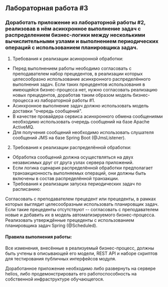## Лабораторная работа #3

### Доработать приложение из лабораторной работы #2, реализовав в нём асинхронное выполнение задач с распределением бизнес-логики между несколькими вычислительными узлами и выполнением периодических операций с использованием планировщика задач.

1. Требования к реализации асинхронной обработки:

- Перед выполнением работы неободимо согласовать с преподавателем набор прецедентов, в реализации которых целесообразно использование асинхронного распределённого выполнения задач. Если таких прецедентов использования в имеющейся бизнес-процесса нет, нужно согласовать реализацию новых прецедентов, доработав таким образом модель бизнес-процесса из лабораторной работы #1.
- Асинхронное выполнение задач должно использовать модель доставки "очередь сообщений".
- В качестве провайдера сервиса асинхронного обмена сообщениями необходимо использовать очередь сообщений на базе Apache ActiveMQ.
- Для получения сообщений необходимо использовать слушателя сообщений JMS на базе Spring Boot (@JmsListener).

2. Требования к реализации распределённой обработки:

- Обработка сообщений должна осуществляться на двух независимых друг от друга узлах сервера приложений.
- Если логика сценария распределённой обработки предполагает транзакционность выполняемых операций, они должны быть включены в состав распределённой транзакции.
- Требования к реализации запуска периодических задач по расписанию:

Согласовать с преподавателем прецедент или прецеденты, в рамках которых выглядит целесообразным использовать планировщик задач.
Если такие прецеденты отсутствуют -- согласовать с преподавателем новые и добавить их в модель автоматизируемого бизнес-процесса.
Реализовать утверждённые прецеденты с использованием планировщика задач Spring (@Scheduled).

#### Правила выполнения работы:

Все изменения, внесённые в реализуемый бизнес-процесс, должны быть учтены в описывающей его модели, REST API и наборе скриптов для тестирования публичных интерфейсов модуля.

Доработанное приложение необходимо либо развернуть на сервере helios, либо продемонстрировать его работоспособность на собственной инфраструктуре обучающегося.
